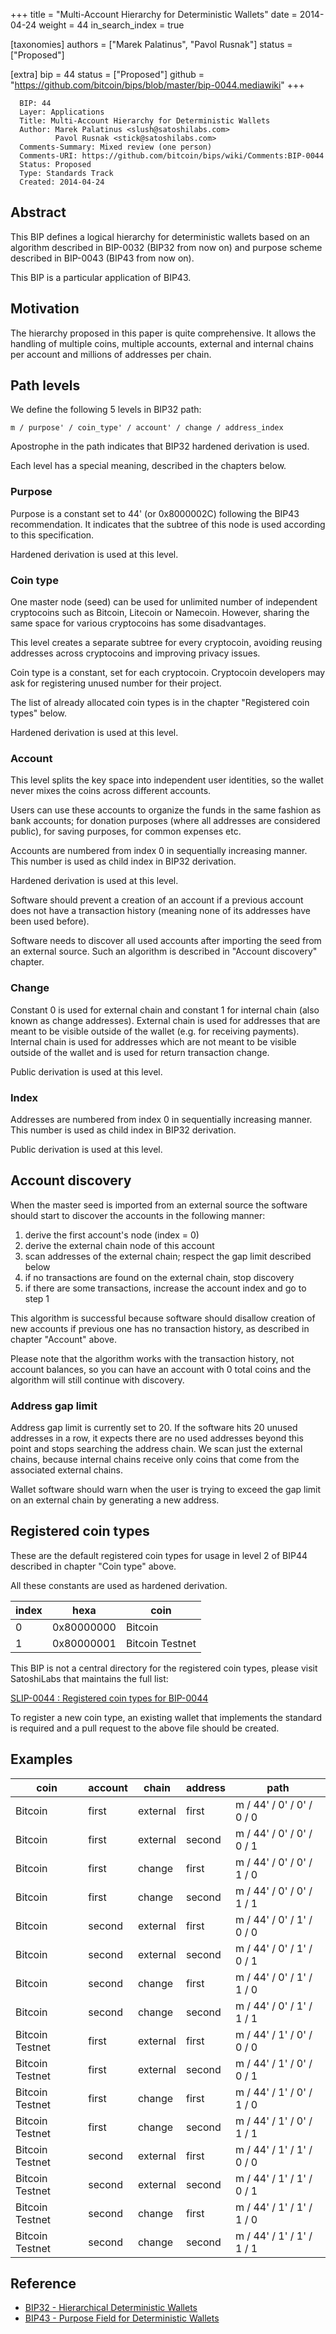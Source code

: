 +++
title = "Multi-Account Hierarchy for Deterministic Wallets"
date = 2014-04-24
weight = 44
in_search_index = true

[taxonomies]
authors = ["Marek Palatinus", "Pavol Rusnak"]
status = ["Proposed"]

[extra]
bip = 44
status = ["Proposed"]
github = "https://github.com/bitcoin/bips/blob/master/bip-0044.mediawiki"
+++

``` 
  BIP: 44
  Layer: Applications
  Title: Multi-Account Hierarchy for Deterministic Wallets
  Author: Marek Palatinus <slush@satoshilabs.com>
          Pavol Rusnak <stick@satoshilabs.com>
  Comments-Summary: Mixed review (one person)
  Comments-URI: https://github.com/bitcoin/bips/wiki/Comments:BIP-0044
  Status: Proposed
  Type: Standards Track
  Created: 2014-04-24
```

## Abstract

This BIP defines a logical hierarchy for deterministic wallets based on
an algorithm described in BIP-0032 (BIP32 from now on) and purpose
scheme described in BIP-0043 (BIP43 from now on).

This BIP is a particular application of BIP43.

## Motivation

The hierarchy proposed in this paper is quite comprehensive. It allows
the handling of multiple coins, multiple accounts, external and internal
chains per account and millions of addresses per chain.

## Path levels

We define the following 5 levels in BIP32 path:

    m / purpose' / coin_type' / account' / change / address_index

Apostrophe in the path indicates that BIP32 hardened derivation is used.

Each level has a special meaning, described in the chapters below.

### Purpose

Purpose is a constant set to 44' (or 0x8000002C) following the BIP43
recommendation. It indicates that the subtree of this node is used
according to this specification.

Hardened derivation is used at this level.

### Coin type

One master node (seed) can be used for unlimited number of independent
cryptocoins such as Bitcoin, Litecoin or Namecoin. However, sharing the
same space for various cryptocoins has some disadvantages.

This level creates a separate subtree for every cryptocoin, avoiding
reusing addresses across cryptocoins and improving privacy issues.

Coin type is a constant, set for each cryptocoin. Cryptocoin developers
may ask for registering unused number for their project.

The list of already allocated coin types is in the chapter "Registered
coin types" below.

Hardened derivation is used at this level.

### Account

This level splits the key space into independent user identities, so the
wallet never mixes the coins across different accounts.

Users can use these accounts to organize the funds in the same fashion
as bank accounts; for donation purposes (where all addresses are
considered public), for saving purposes, for common expenses etc.

Accounts are numbered from index 0 in sequentially increasing manner.
This number is used as child index in BIP32 derivation.

Hardened derivation is used at this level.

Software should prevent a creation of an account if a previous account
does not have a transaction history (meaning none of its addresses have
been used before).

Software needs to discover all used accounts after importing the seed
from an external source. Such an algorithm is described in "Account
discovery" chapter.

### Change

Constant 0 is used for external chain and constant 1 for internal chain
(also known as change addresses). External chain is used for addresses
that are meant to be visible outside of the wallet (e.g. for receiving
payments). Internal chain is used for addresses which are not meant to
be visible outside of the wallet and is used for return transaction
change.

Public derivation is used at this level.

### Index

Addresses are numbered from index 0 in sequentially increasing manner.
This number is used as child index in BIP32 derivation.

Public derivation is used at this level.

## Account discovery

When the master seed is imported from an external source the software
should start to discover the accounts in the following manner:

1.  derive the first account's node (index = 0)
2.  derive the external chain node of this account
3.  scan addresses of the external chain; respect the gap limit
    described below
4.  if no transactions are found on the external chain, stop discovery
5.  if there are some transactions, increase the account index and go to
    step 1

This algorithm is successful because software should disallow creation
of new accounts if previous one has no transaction history, as described
in chapter "Account" above.

Please note that the algorithm works with the transaction history, not
account balances, so you can have an account with 0 total coins and the
algorithm will still continue with discovery.

### Address gap limit

Address gap limit is currently set to 20. If the software hits 20 unused
addresses in a row, it expects there are no used addresses beyond this
point and stops searching the address chain. We scan just the external
chains, because internal chains receive only coins that come from the
associated external chains.

Wallet software should warn when the user is trying to exceed the gap
limit on an external chain by generating a new address.

## Registered coin types

These are the default registered coin types for usage in level 2 of
BIP44 described in chapter "Coin type" above.

All these constants are used as hardened derivation.

| index | hexa       | coin            |
| ----- | ---------- | --------------- |
| 0     | 0x80000000 | Bitcoin         |
| 1     | 0x80000001 | Bitcoin Testnet |

This BIP is not a central directory for the registered coin types,
please visit SatoshiLabs that maintains the full list:

[SLIP-0044 : Registered coin types for
BIP-0044](https://github.com/satoshilabs/slips/blob/master/slip-0044.md "wikilink")

To register a new coin type, an existing wallet that implements the
standard is required and a pull request to the above file should be
created.

## Examples

| coin            | account | chain    | address | path                      |
| --------------- | ------- | -------- | ------- | ------------------------- |
| Bitcoin         | first   | external | first   | m / 44' / 0' / 0' / 0 / 0 |
| Bitcoin         | first   | external | second  | m / 44' / 0' / 0' / 0 / 1 |
| Bitcoin         | first   | change   | first   | m / 44' / 0' / 0' / 1 / 0 |
| Bitcoin         | first   | change   | second  | m / 44' / 0' / 0' / 1 / 1 |
| Bitcoin         | second  | external | first   | m / 44' / 0' / 1' / 0 / 0 |
| Bitcoin         | second  | external | second  | m / 44' / 0' / 1' / 0 / 1 |
| Bitcoin         | second  | change   | first   | m / 44' / 0' / 1' / 1 / 0 |
| Bitcoin         | second  | change   | second  | m / 44' / 0' / 1' / 1 / 1 |
| Bitcoin Testnet | first   | external | first   | m / 44' / 1' / 0' / 0 / 0 |
| Bitcoin Testnet | first   | external | second  | m / 44' / 1' / 0' / 0 / 1 |
| Bitcoin Testnet | first   | change   | first   | m / 44' / 1' / 0' / 1 / 0 |
| Bitcoin Testnet | first   | change   | second  | m / 44' / 1' / 0' / 1 / 1 |
| Bitcoin Testnet | second  | external | first   | m / 44' / 1' / 1' / 0 / 0 |
| Bitcoin Testnet | second  | external | second  | m / 44' / 1' / 1' / 0 / 1 |
| Bitcoin Testnet | second  | change   | first   | m / 44' / 1' / 1' / 1 / 0 |
| Bitcoin Testnet | second  | change   | second  | m / 44' / 1' / 1' / 1 / 1 |

## Reference

  - [BIP32 - Hierarchical Deterministic
    Wallets](bip-0032.mediawiki "wikilink")
  - [BIP43 - Purpose Field for Deterministic
    Wallets](bip-0043.mediawiki "wikilink")
